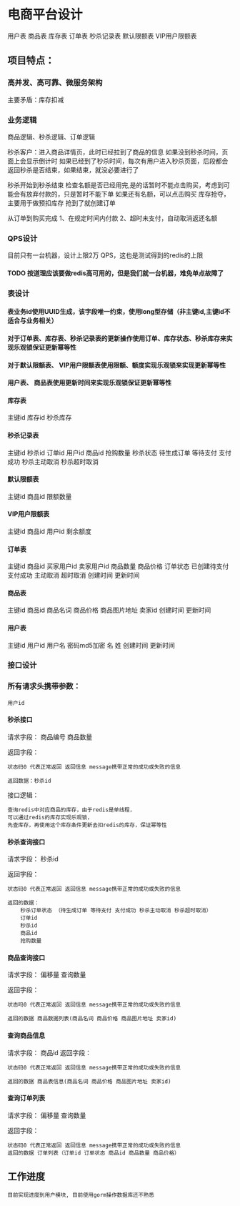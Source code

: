 # 电商平台设计
用户表 商品表 库存表 订单表 秒杀记录表 默认限额表 VIP用户限额表

## 项目特点：
### 高并发、高可靠、微服务架构
主要矛盾：库存扣减

### 业务逻辑
商品逻辑、秒杀逻辑、订单逻辑

秒杀客户：进入商品详情页，此时已经拉到了商品的信息
如果没到秒杀时间，页面上会显示倒计时
如果已经到了秒杀时间，每次有用户进入秒杀页面，后段都会返回秒杀是否结束，如果结束，就没必要进行了

秒杀开始到秒杀结束
检查名额是否已经用完,是的话暂时不能点击购买，考虑到可能会有放弃付款的，只是暂时不能下单
如果还有名额，可以点击购买
库存抢夺，主要用于做预扣库存
抢到了就创建订单

从订单到购买完成
1、在规定时间内付款
2、超时未支付，自动取消返还名额


### QPS设计
目前只有一台机器，设计上限2万 QPS，这也是测试得到的redis的上限

#### TODO 按道理应该要做redis高可用的，但是我们就一台机器，难免单点故障了

### 表设计
#### 表业务id使用UUID生成，该字段唯一约束，使用long型存储（非主键id,主键id不适合与业务相关）
#### 对于订单表、库存表、秒杀记录表的更新操作使用订单、库存状态、秒杀库存来实现乐观锁保证更新幂等性
#### 对于默认限额表、 VIP用户限额表使用限额、额度实现乐观锁来实现更新幂等性
#### 用户表、 商品表使用更新时间来实现乐观锁保证更新幂等性

#### 库存表
主键id
库存id
秒杀库存

#### 秒杀记录表
主键id
秒杀id
订单id
用户id
商品id
抢购数量
秒杀状态 待生成订单 等待支付 支付成功 秒杀主动取消 秒杀超时取消

#### 默认限额表

主键id
商品id
限额数量

#### VIP用户限额表

主键id
商品id
用户id
剩余额度

#### 订单表

主键id
商品id
买家用户id
卖家用户id
商品数量
商品价格
订单状态 已创建待支付 支付成功 主动取消 超时取消
创建时间
更新时间


#### 商品表
主键id
商品id
商品名词
商品价格
商品图片地址
卖家id
创建时间
更新时间


#### 用户表
主键id
用户id
用户名
密码md5加密
名
姓
创建时间
更新时间

### 接口设计
### 所有请求头携带参数：
    用户id

#### 秒杀接口
请求字段： 商品编号 商品数量

返回字段：

    状态码0 代表正常返回 返回信息 message携带正常的成功或失败的信息
    
    返回数据：秒杀id

接口逻辑：
    
    查询redis中对应商品的库存，由于redis是单线程，
    可以通过redis的库存实现乐观锁，
    先查库存，再使用这个库存条件更新去扣redis的库存，保证幂等性

#### 秒杀查询接口
请求字段： 秒杀id

返回字段： 

    状态码0 代表正常返回 返回信息 message携带正常的成功或失败的信息
    
    返回的数据： 
        秒杀订单状态 （待生成订单 等待支付 支付成功 秒杀主动取消 秒杀超时取消）
        订单id
        秒杀id
        商品id
        抢购数量

#### 商品查询接口
请求字段： 偏移量 查询数量

返回字段：
    
    状态吗0 代表正常返回 返回信息 message携带正常的成功或失败的信息
    
    返回的数据 商品数据列表(商品名词 商品价格 商品图片地址 卖家id)

#### 查询商品信息
请求字段： 商品id
返回字段：

    状态码0 代表正常返回 返回信息 message携带正常的成功或失败的信息

    返回的数据 商品表信息(商品名词 商品价格 商品图片地址 卖家id)

#### 查询订单列表
请求字段： 偏移量 查询数量

返回字段：

    状态码0 代表正常返回 返回信息 message携带正常的成功或失败的信息
    返回的数据 订单列表（订单id 订单状态 商品id 商品数量 商品价格）


## 工作进度
    目前实现进度到用户模块, 目前使用gorm操作数据库还不熟悉